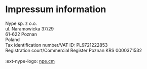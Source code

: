 # Impressum information

Nype sp. z o.o.<br>
ul. Naramowicka 37/29<br>
61-622 Poznan<br>
Poland<br>
Tax identification number/VAT ID: PL9721222853<br>
Registration court/Commercial Register Poznan KRS 0000371532<br>
<br>:ext-nype-logo: [npe.cm](https://npe.cm/?ref=fioriroletesting)

